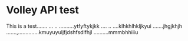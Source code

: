 # Volley API test
This is a test.......
...
..
..........ytfyftykjkk
....
..
....klhkhlhkljkyui
.......jhgjkhjh
.......,..............kmuyuyuljfjdshfsdlfhjl
..........mmmbhhiiiu
